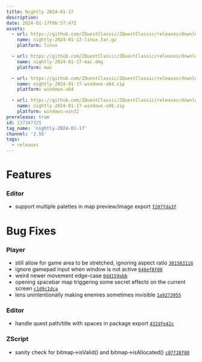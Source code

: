```yaml
---
title: Nightly 2024-01-17
description: 
date: 2024-01-17T06:57:47Z
assets: 
  - url: https://github.com/ZQuestClassic/ZQuestClassic/releases/download/nightly-2024-01-17/nightly-2024-01-17-linux.tar.gz
    name: nightly-2024-01-17-linux.tar.gz
    platform: linux

  - url: https://github.com/ZQuestClassic/ZQuestClassic/releases/download/nightly-2024-01-17/nightly-2024-01-17-mac.dmg
    name: nightly-2024-01-17-mac.dmg
    platform: mac

  - url: https://github.com/ZQuestClassic/ZQuestClassic/releases/download/nightly-2024-01-17/nightly-2024-01-17-windows-x64.zip
    name: nightly-2024-01-17-windows-x64.zip
    platform: windows-x64

  - url: https://github.com/ZQuestClassic/ZQuestClassic/releases/download/nightly-2024-01-17/nightly-2024-01-17-windows-x86.zip
    name: nightly-2024-01-17-windows-x86.zip
    platform: windows-win32
prerelease: true
id: 137347325
tag_name: 'nightly-2024-01-17'
channel: '2.55'
tags:
  - releases
---
```




# Features

### Editor

- support multiple palettes in map preview/image export [`f207fda3f`](https://github.com/ZQuestClassic/ZQuestClassic/commit/f207fda3f4deebcae4d523dd9765154cf315e0da)

# Bug Fixes

### Player

- still allow for game area to be stretched, ignoring aspect ratio [`381583118`](https://github.com/ZQuestClassic/ZQuestClassic/commit/3815831183a0feec243b93dcb8fecbc38a96311e)
- ignore gamepad input when window is not active [`646ef8f08`](https://github.com/ZQuestClassic/ZQuestClassic/commit/646ef8f087f4603b186b80af395d6c17235ca433)
- weird newer movement edge-case [`0dd159abb`](https://github.com/ZQuestClassic/ZQuestClassic/commit/0dd159abb4e21a442c0f3e17a8dee16ceaa0d21b)
- opening spacebar map triggering some secret effects on the current screen [`c1d9c1dca`](https://github.com/ZQuestClassic/ZQuestClassic/commit/c1d9c1dcac72b643655be9c6d3757419990c425e)
- lens unintentionally making enemies sometimes invisible [`1a9273955`](https://github.com/ZQuestClassic/ZQuestClassic/commit/1a92739550d354ba6d069c338fe4a464486c95cc)

### Editor

- handle quest path/title with spaces in package export [`432dfe42c`](https://github.com/ZQuestClassic/ZQuestClassic/commit/432dfe42cb310c4698b959751a96186c089928b9)

### ZScript

- sanity check for bitmap->isValid() and bitmap->isAllocated() [`c07f28f80`](https://github.com/ZQuestClassic/ZQuestClassic/commit/c07f28f8019a360962f41a71d0daef17f3e955f2)

